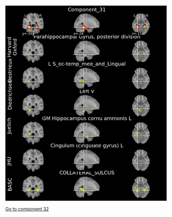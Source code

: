 ![31](preliminary/31.jpg "Component 31")

[Go to component 32](https://parietal-inria.github.io/MODL_atlas/128/32 "Component 32")
